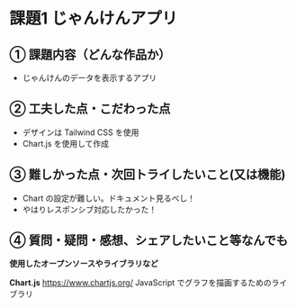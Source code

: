 # 課題1 じゃんけんアプリ

## ① 課題内容（どんな作品か）
- じゃんけんのデータを表示するアプリ

## ② 工夫した点・こだわった点
- デザインは Tailwind CSS を使用
- Chart.js を使用して作成

## ③ 難しかった点・次回トライしたいこと(又は機能)
- Chart の設定が難しい。ドキュメント見るべし！
- やはりレスポンシブ対応したかった！

## ④ 質問・疑問・感想、シェアしたいこと等なんでも

**使用したオープンソースやライブラリなど**

**Chart.js** 
https://www.chartjs.org/
JavaScript でグラフを描画するためのライブラリ